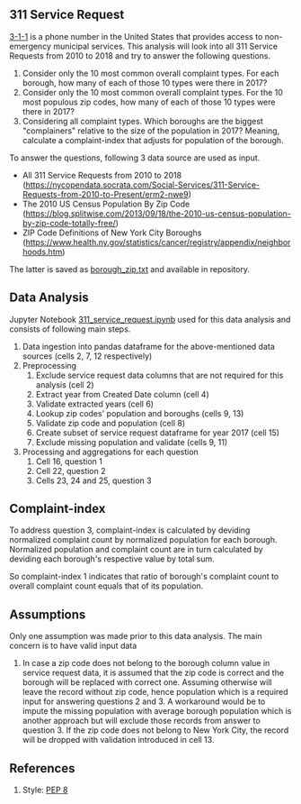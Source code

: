 ## 311 Service Request
[3-1-1](https://en.wikipedia.org/wiki/3-1-1) is a phone number in the United States that provides access to non-emergency municipal services. This analysis will look into all 311 Service Requests from 2010 to 2018 and try to answer the following questions.
1. Consider only the 10 most common overall complaint types. For each borough, how many of each of those 10 types were there in 2017?
2. Consider only the 10 most common overall complaint types.  For the 10 most populous zip codes, how many of each of those 10 types were there in 2017?
3. Considering all complaint types. Which boroughs are the biggest "complainers" relative to the size of the population in 2017? Meaning, calculate a complaint-index that adjusts for population of the borough.

To answer the questions, following 3 data source are used as input.
* All 311 Service Requests from 2010 to 2018 (https://nycopendata.socrata.com/Social-Services/311-Service-Requests-from-2010-to-Present/erm2-nwe9)
* The 2010 US Census Population By Zip Code (https://blog.splitwise.com/2013/09/18/the-2010-us-census-population-by-zip-code-totally-free/)
* ZIP Code Definitions of New York City Boroughs (https://www.health.ny.gov/statistics/cancer/registry/appendix/neighborhoods.htm)

The latter is saved as [borough_zip.txt](borough_zip.txt) and available in repository.

## Data Analysis
Jupyter Notebook [311_service_request.ipynb](311_service_request.ipynb) used for this data analysis and consists of following main steps.
1. Data ingestion into pandas dataframe for the above-mentioned data sources (cells 2, 7, 12 respectively)
2. Preprocessing
    1. Exclude service request data columns that are not required for this analysis (cell 2)
    2. Extract year from Created Date column (cell 4)
    3. Validate extracted years (cell 6)
    4. Lookup zip codes' population and boroughs (cells 9, 13)
    5. Validate zip code and population (cell 8)
    6. Create subset of service request dataframe for year 2017 (cell 15)
    7. Exclude missing population and validate (cells 9, 11)
3. Processing and aggregations for each question
    1. Cell 16, question 1
    2. Cell 22, question 2
    3. Cells 23, 24 and 25, question 3


## Complaint-index
To address question 3, complaint-index is calculated by deviding normalized complaint count by normalized population for each borough. Normalized population and complaint count are in turn calculated by deviding each borough's respective value by total sum. 

So complaint-index 1 indicates that ratio of borough's complaint count to overall complaint count equals that of its population. 

## Assumptions
Only one assumption was made prior to this data analysis. The main concern is to have valid input data 
1. In case a zip code does not belong to the borough column value in service request data, it is assumed that the zip code is correct and the borough will be replaced with correct one.
Assuming otherwise will leave the record without zip code, hence population which is a required input for answering questions 2 and 3. A workaround would be to impute the missing population with average borough population which is another approach but will exclude those records from answer to question 3.
If the zip code does not belong to New York City, the record will be dropped with validation introduced in cell 13.

## References
1. Style: [PEP 8](https://www.python.org/dev/peps/pep-0008)

